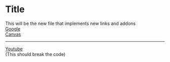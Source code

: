 # Title

This will be the new file that implements new links and addons  
[Google](https://www.google.com/)  
[Canvas](https://canvas.ucsd.edu/)  

---
[Youtube](https://www.youtube.com/)  
(This should break the code)